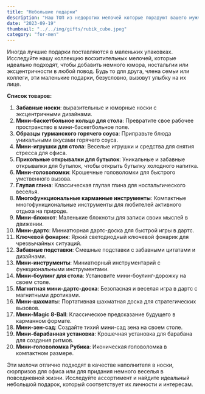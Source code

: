 ```yaml
---
title: "Небольшие подарки"
description: "Наш ТОП из недорогих мелочей которые порадуют вашего мужчину"
date: "2023-09-19"
thumbnail: "../../img/gifts/rubik_cube.jpeg"
category: "for-men"
---
```

Иногда лучшие подарки поставляются в маленьких упаковках. Исследуйте нашу коллекцию восхитительных мелочей, которые идеально подходят, чтобы добавить немного юмора, ностальгии или эксцентричности в любой повод. Будь то для друга, члена семьи или коллеги, эти маленькие подарки, безусловно, вызовут улыбку на их лице.

**Список товаров:**
1. **Забавные носки**: выразительные и юморные носки с эксцентричными дизайнами.
2. **Мини-баскетбольное кольцо для стола**: Превратите свое рабочее пространство в мини-баскетбольное поле.
3. **Образцы гурманского горячего соуса**: Приправьте блюда уникальными вкусами горячего соуса.
4. **Мини-игрушки для стола**: Веселые игрушки и средства для снятия стресса для офиса.
5. **Прикольные открывалки для бутылок**: Уникальные и забавные открывалки для бутылок, чтобы открыть бутылку холодного напитка.
6. **Мини-головоломки**: Крошечные головоломки для быстрого умственного вызова.
7. **Глупая глина**: Классическая глупая глина для ностальгического веселья.
8. **Многофункциональные карманные инструменты**: Компактные многофункциональные инструменты для любителей активного отдыха на природе.
9. **Мини-блокнот**: Маленькие блокноты для записи своих мыслей в движении.
10. **Мини-дартс**: Миниатюрная дартс-доска для быстрой игры в дартс.
11. **Ключевой фонарик**: Яркий светодиодный ключевой фонарик для чрезвычайных ситуаций.
12. **Забавные подставки**: Смешные подставки с забавными цитатами и дизайнами.
13. **Мини-инструменты**: Миниатюрный инструментарий с функциональными инструментами.
14. **Мини-боулинг для стола**: Установите мини-боулинг-дорожку на своем столе.
15. **Магнитная мини-дартс-доска**: Безопасная и веселая игра в дартс с магнитными дротиками.
16. **Мини-шахматы**: Портативная шахматная доска для стратегических вызовов.
17. **Мини-Magic 8-Ball**: Классическое предсказание будущего в карманном формате.
18. **Мини-зен-сад**: Создайте тихий мини-сад зена на своем столе.
19. **Мини-барабанная установка**: Крошечная установка для барабана для создания ритмов.
20. **Мини-головоломка Рубика**: Иконическая головоломка в компактном размере.

Эти мелочи отлично подходят в качестве наполнителя в носки, сюрпризов для офиса или для придания немного веселья в повседневной жизни. Исследуйте ассортимент и найдите идеальный небольшой подарок, который соответствует их личности и интересам.
